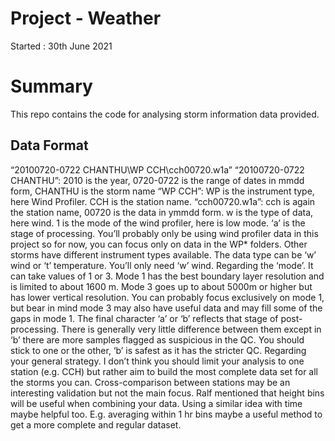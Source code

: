 # Project - Weather
Started : 30th June 2021

# Summary
This repo contains the code for analysing storm information data provided.

## Data Format
“20100720-0722 CHANTHU\WP CCH\cch00720.w1a”
“20100720-0722 CHANTHU”: 2010 is the year, 0720-0722 is the range of dates in mmdd form,
CHANTHU is the storm name
“WP CCH”: WP is the instrument type, here Wind Profiler. CCH is the station name.
“cch00720.w1a”: cch is again the station name, 00720 is the data in ymmdd form. w is the type of
data, here wind. 1 is the mode of the wind profiler, here is low mode. ‘a’ is the stage of processing.
You’ll probably only be using wind profiler data in this project so for now, you can focus only on data
in the WP* folders. Other storms have different instrument types available.
The data type can be ‘w’ wind or ‘t’ temperature. You’ll only need ‘w’ wind.
Regarding the ‘mode’. It can take values of 1 or 3. Mode 1 has the best boundary layer resolution
and is limited to about 1600 m. Mode 3 goes up to about 5000m or higher but has lower vertical
resolution. You can probably focus exclusively on mode 1, but bear in mind mode 3 may also have
useful data and may fill some of the gaps in mode 1.
The final character ‘a’ or ‘b’ reflects that stage of post-processing. There is generally very little
difference between them except in ‘b’ there are more samples flagged as suspicious in the QC. You
should stick to one or the other, ‘b’ is safest as it has the stricter QC.
Regarding your general strategy. I don’t think you should limit your analysis to one station (e.g. CCH)
but rather aim to build the most complete data set for all the storms you can. Cross-comparison
between stations may be an interesting validation but not the main focus.
Ralf mentioned that height bins will be useful when combining your data. Using a similar idea with
time maybe helpful too. E.g. averaging within 1 hr bins maybe a useful method to get a more
complete and regular dataset.
